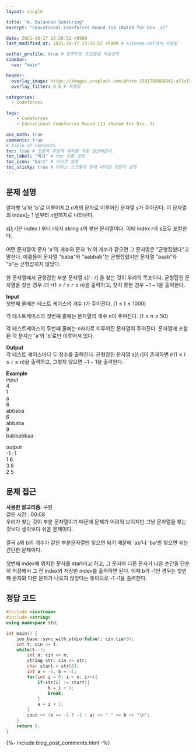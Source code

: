 ```yaml
---
layout: single

title: "A. Balanced Substring"
excerpt: "Educational Codeforces Round 113 (Rated for Div. 2)"

date: 2021-10-17 23:28:52 +0900
last_modified_at: 2021-10-17 23:28:52 +0900 # sitemap.xml에서 사용됨

author_profile: true # 왼쪽부분 프로필을 띄울건지
sidebar:
  nav: "main"

header:
  overlay_image: https://images.unsplash.com/photo-1501785888041-af3ef285b470?ixlib=rb-1.2.1&ixid=eyJhcHBfaWQiOjEyMDd9&auto=format&fit=crop&w=1350&q=80
  overlay_filter: 0.5 # 투명도

categories: 
  - Codeforces

tags: 
    - Codeforces
    - Educational Codeforces Round 113 (Rated for Div. 2)

use_math: true
comments: true
# table of contents
toc: true # 오른쪽 부분에 목차를 자동 생성해준다.
toc_label: "목차" # toc 이름 설정
toc_icon: "bars" # 아이콘 설정
toc_sticky: true # 마우스 스크롤과 함께 내려갈 것인지 설정
---
```


## 문제 설명  
알파벳 'a'와 'b'로 이루어지고 $n$개의 문자로 이루어진 문자열 $s$가 주어진다. 이 문자열의 index는 $1$ 번부터 $n$번까지로 나타낸다.  
<br>
$s[l;r]$은 index $l$ 부터 $r$까지 string $s$의 부분 문자열이다. 이때 index $r$과 $s$모두 포함한다.  
<br>
어떤 문자열이 문자 'a'의 개수와 문자 'b'의 개수가 같으면 그 문자열은 "균형잡혔다"고 말한다. 예를들어 문자열 "baba"와 "aabbab"는 균형잡혔지만 문자열 "aaab"와 "b"는 균형잡히지 않았다.  
<br>
한 문자열에서 균형잡힌 부분 문자열 $s[l:r]$ 을 찾는 것이 우리의 목표이다. 균형잡힌 문자열을 찾은 경우 $l$과 $r(1 \le l \le r \le n)$을 출력하고, 찾지 못한 경우 $-1 -1$을 출력한다.  


__Input__  
첫번째 줄에는 테스트 케이스의 개수 $t$가 주어진다. $(1 \le t \le 1000)$

각 테스트케이스의 첫번째 줄에는 문자열의 개수 $n$이 주어진다. $(1 \le n \le 50)$  

각 테스트케이스의 두번째 줄에는 $n$자리로 이루어진 문자열이 주어진다. 문자열에 포함된 각 문자는 'a'와 'b'로만 이루어져 있다.  

__Output__  
각 테스트 케이스마다 두 정수를 출력한다. 균형잡힌 문자열 $s[l;r]$이 존재하면 $l r(1 \le l \le r \le n)$을 출력하고, 그렇지 않으면 $-1 -1$을 출력한다.

__Example__  
_input_  
4  
1  
a  
6  
abbaba  
6  
abbaba  
9  
babbabbaa  
  
  
_output_  
-1 -1  
1 6  
3 6  
2 5  


## 문제 접근
__사용한 알고리즘__: 구현  
걸린 시간 : 00:08  
우리가 찾는 것이 부분 문자열이기 때문에 문제가 어려워 보이지만 그냥 문자열을 찾는 것보다 생각보다 쉬운 문제이다.  
<br>
결국 a와 b의 개수가 같은 부분문자열만 찾으면 되기 때문에 'ab'나 'ba'만 찾으면 되는 간단한 문제이다.  
<br>
첫번째 index에 위치한 문자를 start라고 하고, 그 문자와 다른 문자가 나온 순간을 단순히 저장해서 그 전 index와 저장한 index를 출력하면 된다. 이때 b가 -1인 경우는 첫번째 문자와 다른 문자가 나오지 않았다는 뜻이므로 -1 -1을 출력한다. 


## 정답 코드  
```cpp
#include <iostream>
#include <string>
using namespace std;

int main() {
    ios_base::sync_with_stdio(false); cin.tie(0);
	int t; cin >> t;
	while(t--){
	    int n; cin >> n;
	    string str; cin >> str;
	    char start = str[0];
	    int a = -1, b = -1;
	    for(int i = 0; i < n; i++){
	        if(str[i] != start){
	            b = i + 1;
	            break;
	        }
	        a = i + 1;
	    }
	    cout << (b == -1 ? -1 : a) << " " << b << "\n";
	}
	return 0;
}
```  
{%- include blog_post_comments.html -%}
